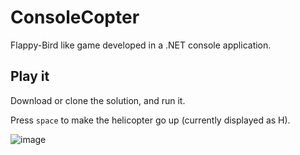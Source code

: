 # ConsoleCopter

Flappy-Bird like game developed in a .NET console application.

## Play it

Download or clone the solution, and run it.

Press `space` to make the helicopter go up (currently displayed as H).

![image](https://github.com/Tim-Maes/ConsoleCopter/assets/91606949/d1800025-9b47-4740-a599-257931665c5d)
